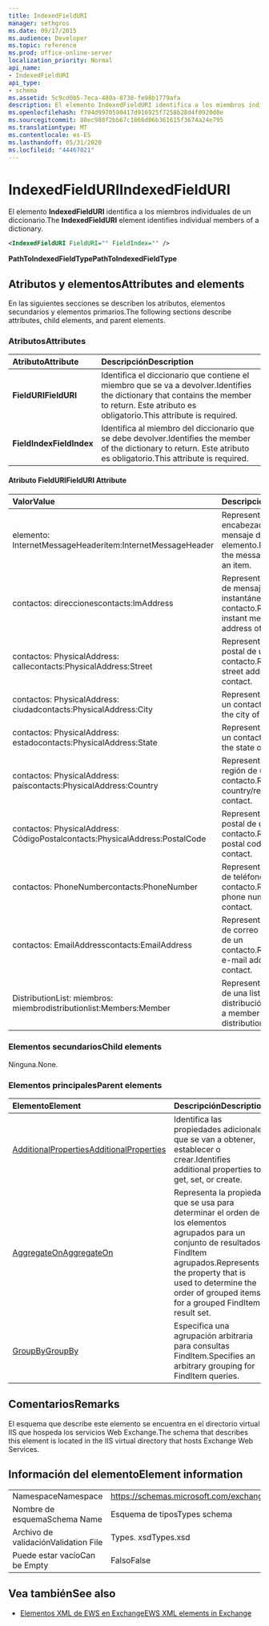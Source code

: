 ```yaml
---
title: IndexedFieldURI
manager: sethgros
ms.date: 09/17/2015
ms.audience: Developer
ms.topic: reference
ms.prod: office-online-server
localization_priority: Normal
api_name:
- IndexedFieldURI
api_type:
- schema
ms.assetid: 5c9cd0b5-7eca-480a-8730-fe98b1779afa
description: El elemento IndexedFieldURI identifica a los miembros individuales de un diccionario.
ms.openlocfilehash: f794d9970590417d916925f7258b28d4f0920d0e
ms.sourcegitcommit: 88ec988f2bb67c1866d06b361615f3674a24e795
ms.translationtype: MT
ms.contentlocale: es-ES
ms.lasthandoff: 05/31/2020
ms.locfileid: "44467021"
---
```

# <a name="indexedfielduri"></a><span data-ttu-id="0386c-103">IndexedFieldURI</span><span class="sxs-lookup"><span data-stu-id="0386c-103">IndexedFieldURI</span></span>

<span data-ttu-id="0386c-104">El elemento **IndexedFieldURI** identifica a los miembros individuales de un diccionario.</span><span class="sxs-lookup"><span data-stu-id="0386c-104">The **IndexedFieldURI** element identifies individual members of a dictionary.</span></span> 
  
```xml
<IndexedFieldURI FieldURI="" FieldIndex="" />
```

 <span data-ttu-id="0386c-105">**PathToIndexedFieldType**</span><span class="sxs-lookup"><span data-stu-id="0386c-105">**PathToIndexedFieldType**</span></span>
## <a name="attributes-and-elements"></a><span data-ttu-id="0386c-106">Atributos y elementos</span><span class="sxs-lookup"><span data-stu-id="0386c-106">Attributes and elements</span></span>

<span data-ttu-id="0386c-107">En las siguientes secciones se describen los atributos, elementos secundarios y elementos primarios.</span><span class="sxs-lookup"><span data-stu-id="0386c-107">The following sections describe attributes, child elements, and parent elements.</span></span>
  
### <a name="attributes"></a><span data-ttu-id="0386c-108">Atributos</span><span class="sxs-lookup"><span data-stu-id="0386c-108">Attributes</span></span>

|<span data-ttu-id="0386c-109">**Atributo**</span><span class="sxs-lookup"><span data-stu-id="0386c-109">**Attribute**</span></span>|<span data-ttu-id="0386c-110">**Descripción**</span><span class="sxs-lookup"><span data-stu-id="0386c-110">**Description**</span></span>|
|:-----|:-----|
|<span data-ttu-id="0386c-111">**FieldURI**</span><span class="sxs-lookup"><span data-stu-id="0386c-111">**FieldURI**</span></span> <br/> |<span data-ttu-id="0386c-112">Identifica el diccionario que contiene el miembro que se va a devolver.</span><span class="sxs-lookup"><span data-stu-id="0386c-112">Identifies the dictionary that contains the member to return.</span></span> <span data-ttu-id="0386c-113">Este atributo es obligatorio.</span><span class="sxs-lookup"><span data-stu-id="0386c-113">This attribute is required.</span></span>  <br/> |
|<span data-ttu-id="0386c-114">**FieldIndex**</span><span class="sxs-lookup"><span data-stu-id="0386c-114">**FieldIndex**</span></span> <br/> |<span data-ttu-id="0386c-115">Identifica al miembro del diccionario que se debe devolver.</span><span class="sxs-lookup"><span data-stu-id="0386c-115">Identifies the member of the dictionary to return.</span></span> <span data-ttu-id="0386c-116">Este atributo es obligatorio.</span><span class="sxs-lookup"><span data-stu-id="0386c-116">This attribute is required.</span></span>  <br/> |
   
#### <a name="fielduri-attribute"></a><span data-ttu-id="0386c-117">Atributo FieldURI</span><span class="sxs-lookup"><span data-stu-id="0386c-117">FieldURI Attribute</span></span>

|<span data-ttu-id="0386c-118">**Valor**</span><span class="sxs-lookup"><span data-stu-id="0386c-118">**Value**</span></span>|<span data-ttu-id="0386c-119">**Descripción**</span><span class="sxs-lookup"><span data-stu-id="0386c-119">**Description**</span></span>|
|:-----|:-----|
|<span data-ttu-id="0386c-120">elemento: InternetMessageHeader</span><span class="sxs-lookup"><span data-stu-id="0386c-120">item:InternetMessageHeader</span></span>  <br/> |<span data-ttu-id="0386c-121">Representa el encabezado del mensaje de un elemento.</span><span class="sxs-lookup"><span data-stu-id="0386c-121">Represents the message header of an item.</span></span>  <br/> |
|<span data-ttu-id="0386c-122">contactos: direcciones</span><span class="sxs-lookup"><span data-stu-id="0386c-122">contacts:ImAddress</span></span>  <br/> |<span data-ttu-id="0386c-123">Representa la dirección de mensajería instantánea de un contacto.</span><span class="sxs-lookup"><span data-stu-id="0386c-123">Represents the instant messaging address of a contact.</span></span>  <br/> |
|<span data-ttu-id="0386c-124">contactos: PhysicalAddress: calle</span><span class="sxs-lookup"><span data-stu-id="0386c-124">contacts:PhysicalAddress:Street</span></span>  <br/> |<span data-ttu-id="0386c-125">Representa la dirección postal de un contacto.</span><span class="sxs-lookup"><span data-stu-id="0386c-125">Represents the street address of a contact.</span></span>  <br/> |
|<span data-ttu-id="0386c-126">contactos: PhysicalAddress: ciudad</span><span class="sxs-lookup"><span data-stu-id="0386c-126">contacts:PhysicalAddress:City</span></span>  <br/> |<span data-ttu-id="0386c-127">Representa la ciudad de un contacto.</span><span class="sxs-lookup"><span data-stu-id="0386c-127">Represents the city of a contact.</span></span>  <br/> |
|<span data-ttu-id="0386c-128">contactos: PhysicalAddress: estado</span><span class="sxs-lookup"><span data-stu-id="0386c-128">contacts:PhysicalAddress:State</span></span>  <br/> |<span data-ttu-id="0386c-129">Representa el estado de un contacto.</span><span class="sxs-lookup"><span data-stu-id="0386c-129">Represents the state of a contact.</span></span>  <br/> |
|<span data-ttu-id="0386c-130">contactos: PhysicalAddress: país</span><span class="sxs-lookup"><span data-stu-id="0386c-130">contacts:PhysicalAddress:Country</span></span>  <br/> |<span data-ttu-id="0386c-131">Representa el país o la región de un contacto.</span><span class="sxs-lookup"><span data-stu-id="0386c-131">Represents the country/region of a contact.</span></span>  <br/> |
|<span data-ttu-id="0386c-132">contactos: PhysicalAddress: CódigoPostal</span><span class="sxs-lookup"><span data-stu-id="0386c-132">contacts:PhysicalAddress:PostalCode</span></span>  <br/> |<span data-ttu-id="0386c-133">Representa el código postal de un contacto.</span><span class="sxs-lookup"><span data-stu-id="0386c-133">Represents the postal code of a contact.</span></span>  <br/> |
|<span data-ttu-id="0386c-134">contactos: PhoneNumber</span><span class="sxs-lookup"><span data-stu-id="0386c-134">contacts:PhoneNumber</span></span>  <br/> |<span data-ttu-id="0386c-135">Representa el número de teléfono de un contacto.</span><span class="sxs-lookup"><span data-stu-id="0386c-135">Represents the phone number of a contact.</span></span>  <br/> |
|<span data-ttu-id="0386c-136">contactos: EmailAddress</span><span class="sxs-lookup"><span data-stu-id="0386c-136">contacts:EmailAddress</span></span>  <br/> |<span data-ttu-id="0386c-137">Representa la dirección de correo electrónico de un contacto.</span><span class="sxs-lookup"><span data-stu-id="0386c-137">Represents the e-mail address of a contact.</span></span>  <br/> |
|<span data-ttu-id="0386c-138">DistributionList: miembros: miembro</span><span class="sxs-lookup"><span data-stu-id="0386c-138">distributionlist:Members:Member</span></span>  <br/> |<span data-ttu-id="0386c-139">Representa un miembro de una lista de distribución.</span><span class="sxs-lookup"><span data-stu-id="0386c-139">Represents a member of a distribution list.</span></span>  <br/> |
   
### <a name="child-elements"></a><span data-ttu-id="0386c-140">Elementos secundarios</span><span class="sxs-lookup"><span data-stu-id="0386c-140">Child elements</span></span>

<span data-ttu-id="0386c-141">Ninguna.</span><span class="sxs-lookup"><span data-stu-id="0386c-141">None.</span></span>
  
### <a name="parent-elements"></a><span data-ttu-id="0386c-142">Elementos principales</span><span class="sxs-lookup"><span data-stu-id="0386c-142">Parent elements</span></span>

|<span data-ttu-id="0386c-143">**Elemento**</span><span class="sxs-lookup"><span data-stu-id="0386c-143">**Element**</span></span>|<span data-ttu-id="0386c-144">**Descripción**</span><span class="sxs-lookup"><span data-stu-id="0386c-144">**Description**</span></span>|
|:-----|:-----|
|[<span data-ttu-id="0386c-145">AdditionalProperties</span><span class="sxs-lookup"><span data-stu-id="0386c-145">AdditionalProperties</span></span>](additionalproperties.md) <br/> |<span data-ttu-id="0386c-146">Identifica las propiedades adicionales que se van a obtener, establecer o crear.</span><span class="sxs-lookup"><span data-stu-id="0386c-146">Identifies additional properties to get, set, or create.</span></span>  <br/> |
|[<span data-ttu-id="0386c-147">AggregateOn</span><span class="sxs-lookup"><span data-stu-id="0386c-147">AggregateOn</span></span>](aggregateon.md) <br/> |<span data-ttu-id="0386c-148">Representa la propiedad que se usa para determinar el orden de los elementos agrupados para un conjunto de resultados FindItem agrupados.</span><span class="sxs-lookup"><span data-stu-id="0386c-148">Represents the property that is used to determine the order of grouped items for a grouped FindItem result set.</span></span>  <br/> |
|[<span data-ttu-id="0386c-149">GroupBy</span><span class="sxs-lookup"><span data-stu-id="0386c-149">GroupBy</span></span>](groupby.md) <br/> |<span data-ttu-id="0386c-150">Especifica una agrupación arbitraria para consultas FindItem.</span><span class="sxs-lookup"><span data-stu-id="0386c-150">Specifies an arbitrary grouping for FindItem queries.</span></span>  <br/> |
   
## <a name="remarks"></a><span data-ttu-id="0386c-151">Comentarios</span><span class="sxs-lookup"><span data-stu-id="0386c-151">Remarks</span></span>

<span data-ttu-id="0386c-152">El esquema que describe este elemento se encuentra en el directorio virtual IIS que hospeda los servicios Web Exchange.</span><span class="sxs-lookup"><span data-stu-id="0386c-152">The schema that describes this element is located in the IIS virtual directory that hosts Exchange Web Services.</span></span>
  
## <a name="element-information"></a><span data-ttu-id="0386c-153">Información del elemento</span><span class="sxs-lookup"><span data-stu-id="0386c-153">Element information</span></span>

|||
|:-----|:-----|
|<span data-ttu-id="0386c-154">Namespace</span><span class="sxs-lookup"><span data-stu-id="0386c-154">Namespace</span></span>  <br/> |https://schemas.microsoft.com/exchange/services/2006/types  <br/> |
|<span data-ttu-id="0386c-155">Nombre de esquema</span><span class="sxs-lookup"><span data-stu-id="0386c-155">Schema Name</span></span>  <br/> |<span data-ttu-id="0386c-156">Esquema de tipos</span><span class="sxs-lookup"><span data-stu-id="0386c-156">Types schema</span></span>  <br/> |
|<span data-ttu-id="0386c-157">Archivo de validación</span><span class="sxs-lookup"><span data-stu-id="0386c-157">Validation File</span></span>  <br/> |<span data-ttu-id="0386c-158">Types. xsd</span><span class="sxs-lookup"><span data-stu-id="0386c-158">Types.xsd</span></span>  <br/> |
|<span data-ttu-id="0386c-159">Puede estar vacío</span><span class="sxs-lookup"><span data-stu-id="0386c-159">Can be Empty</span></span>  <br/> |<span data-ttu-id="0386c-160">Falso</span><span class="sxs-lookup"><span data-stu-id="0386c-160">False</span></span>  <br/> |
   
## <a name="see-also"></a><span data-ttu-id="0386c-161">Vea también</span><span class="sxs-lookup"><span data-stu-id="0386c-161">See also</span></span>



- [<span data-ttu-id="0386c-162">Elementos XML de EWS en Exchange</span><span class="sxs-lookup"><span data-stu-id="0386c-162">EWS XML elements in Exchange</span></span>](ews-xml-elements-in-exchange.md)

